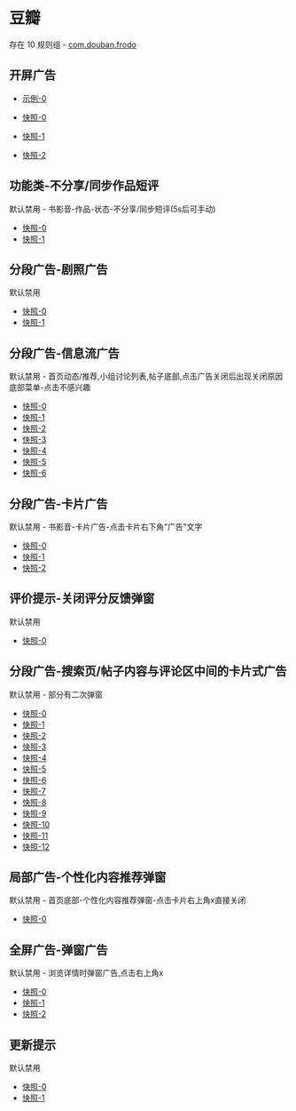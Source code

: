 # 豆瓣

存在 10 规则组 - [com.douban.frodo](/src/apps/com.douban.frodo.ts)

## 开屏广告

- [示例-0](https://m.gkd.li/57941037/1c36c96b-95b7-4299-8e88-b4fdc85d3518)

- [快照-0](https://i.gkd.li/i/13575257)
- [快照-1](https://i.gkd.li/i/13575547)
- [快照-2](https://i.gkd.li/i/13601755)

## 功能类-不分享/同步作品短评

默认禁用 - 书影音-作品-状态-不分享/同步短评(5s后可手动)

- [快照-0](https://i.gkd.li/i/12508777)
- [快照-1](https://i.gkd.li/i/12508777)

## 分段广告-剧照广告

默认禁用

- [快照-0](https://i.gkd.li/i/12509475)
- [快照-1](https://i.gkd.li/i/12509476)

## 分段广告-信息流广告

默认禁用 - 首页动态/推荐,小组讨论列表,帖子底部,点击广告关闭后出现关闭原因底部菜单-点击不感兴趣

- [快照-0](https://i.gkd.li/i/12547964)
- [快照-1](https://i.gkd.li/i/12548011)
- [快照-2](https://i.gkd.li/i/12548046)
- [快照-3](https://i.gkd.li/i/12723569)
- [快照-4](https://i.gkd.li/i/13347455)
- [快照-5](https://i.gkd.li/i/12548016)
- [快照-6](https://i.gkd.li/i/12723422)

## 分段广告-卡片广告

默认禁用 - 书影音-卡片广告-点击卡片右下角"广告"文字

- [快照-0](https://i.gkd.li/i/12548160)
- [快照-1](https://i.gkd.li/i/12548131)
- [快照-2](https://i.gkd.li/i/12548116)

## 评价提示-关闭评分反馈弹窗

默认禁用

- [快照-0](https://i.gkd.li/i/12548314)

## 分段广告-搜索页/帖子内容与评论区中间的卡片式广告

默认禁用 - 部分有二次弹窗

- [快照-0](https://i.gkd.li/i/12674798)
- [快照-1](https://i.gkd.li/i/12674842)
- [快照-2](https://i.gkd.li/i/12723462)
- [快照-3](https://i.gkd.li/i/12723800)
- [快照-4](https://i.gkd.li/i/13402399)
- [快照-5](https://i.gkd.li/i/12548476)
- [快照-6](https://i.gkd.li/i/12548064)
- [快照-7](https://i.gkd.li/i/12548450)
- [快照-8](https://i.gkd.li/i/12723751)
- [快照-9](https://i.gkd.li/i/13062693)
- [快照-10](https://i.gkd.li/i/13692895)
- [快照-11](https://i.gkd.li/i/12548016)
- [快照-12](https://i.gkd.li/i/12723422)

## 局部广告-个性化内容推荐弹窗

默认禁用 - 首页底部-个性化内容推荐弹窗-点击卡片右上角x直接关闭

- [快照-0](https://i.gkd.li/i/12836798)

## 全屏广告-弹窗广告

默认禁用 - 浏览详情时弹窗广告,点击右上角x

- [快照-0](https://i.gkd.li/i/13195565)
- [快照-1](https://i.gkd.li/i/13296656)
- [快照-2](https://i.gkd.li/i/13328126)

## 更新提示

默认禁用

- [快照-0](https://i.gkd.li/i/13228832)
- [快照-1](https://i.gkd.li/i/13659160)
